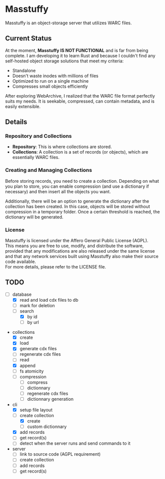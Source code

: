# Masstuffy

Masstuffy is an object-storage server that utilizes WARC files.

## Current Status

At the moment, **Masstuffy IS NOT FUNCTIONAL** and is far from being complete. I am developing it to learn Rust and because I couldn't find any self-hosted object storage solutions that meet my criteria:

- Standalone
- Doesn't waste inodes with millions of files
- Optimized to run on a single machine
- Compresses small objects efficiently

After exploring WebArchive, I realized that the WARC file format perfectly suits my needs. It is seekable, compressed, can contain metadata, and is easily extensible.

## Details

### Repository and Collections

- **Repository**: This is where collections are stored.
- **Collections**: A collection is a set of records (or objects), which are essentially WARC files.

### Creating and Managing Collections

Before storing records, you need to create a collection. Depending on what you plan to store, you can enable compression (and use a dictionary if necessary) and then insert all the objects you want.

Additionally, there will be an option to generate the dictionary after the collection has been created. In this case, objects will be stored without compression in a temporary folder. Once a certain threshold is reached, the dictionary will be generated.

### License

Masstuffy is licensed under the Affero General Public License (AGPL).\
This means you are free to use, modify, and distribute the software,\
provided that any modifications are also released under the same license\
and that any network services built using Masstuffy also make their source code available.\
For more details, please refer to the LICENSE file.

## TODO

- [ ] database
  - [X] read and load cdx files to db
  - [ ] mark for deletion
  - [ ] search
    - [X] by id
    - [ ] by url
- collections
  - [X] create
  - [X] load
  - [x] generate cdx files
  - [ ] regenerate cdx files
  - [ ] read
  - [x] append
  - [ ] fs atomicity
  - [ ] compression
    - [ ] compress
    - [ ] dictionnary
    - [ ] regenerate cdx files
    - [ ] dictionnary generation
- cli
  - [x] setup file layout
  - [ ] create collection
    - [X] create
    - [ ] custom dictionnary
  - [X] add records
  - [ ] get record(s)
  - [ ] detect when the server runs and send commands to it
- server
  - [ ] link to source code (AGPL requirement)
  - [ ] create collection
  - [ ] add records
  - [ ] get record(s)